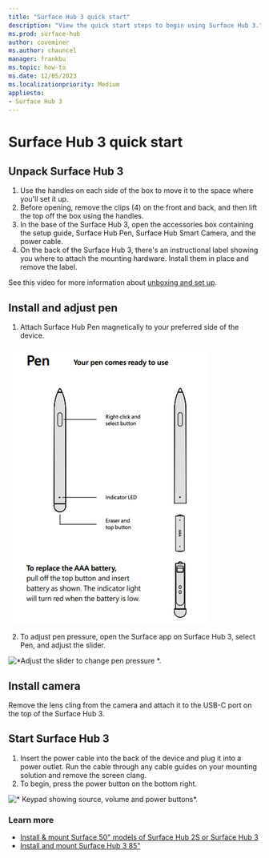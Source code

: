 ```yaml
---
title: "Surface Hub 3 quick start"
description: "View the quick start steps to begin using Surface Hub 3."
ms.prod: surface-hub
author: coveminer
ms.author: chauncel
manager: frankbu
ms.topic: how-to
ms.date: 12/05/2023
ms.localizationpriority: Medium
appliesto:
- Surface Hub 3
---
```


# Surface Hub 3 quick start

## Unpack Surface Hub 3

1. Use the handles on each side of the box to move it to the space where you'll set it up.
2. Before opening, remove the clips (4) on the front and back, and then lift the top off the box using the handles.
3. In the base of the Surface Hub 3, open the accessories box containing the setup guide, Surface Hub Pen, Surface Hub Smart Camera, and the power cable.
4. On the back of the Surface Hub 3, there's an instructional label showing you where to attach the mounting hardware. Install them in place and remove the label.

See this video for more information about [unboxing and set up](https://youtu.be/fCrxdNXvru4).

## Install and adjust pen

1. Attach Surface Hub Pen magnetically to your preferred side of the device.

![*Surface Hub Pen comes ready to use. To replace AAA battery, pull off the top button and insert battery as shown. The indicator light will turn red when the battery is low.*.](images/sh2-pen.png) <br>

2. To adjust pen pressure, open the Surface app on Surface Hub 3, select Pen, and adjust the slider.

![*Adjust the slider to change pen pressure *.](images/sh2-pen-pressure.png) <br>

## Install camera

Remove the lens cling from the camera and attach it to the USB-C port on the top of the Surface Hub 3.

## Start Surface Hub 3

1. Insert the power cable into the back of the device and plug it into a power outlet. Run the cable through any cable guides on your mounting solution and remove the screen clang.
2. To begin, press the power button on the bottom right.

![* Keypad showing source, volume and power buttons*.](images/sh2-keypad.png) <br>

### Learn more

- [Install & mount Surface 50" models of Surface Hub 2S or Surface Hub 3](surface-hub-install-mount.md)
- [Install and mount Surface Hub 3 85"](surface-hub-2s-85-install-mount.md)

